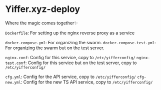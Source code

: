 # Yiffer.xyz-deploy

Where the magic comes together✨

`Dockerfile`: For setting up the nginx reverse proxy as a service

`docker-compose.yml`: For organizing the swarm.
`docker-compose-test.yml`: For organizing the swarm but on the test server.

`nginx.conf`: Config for this service, copy to `/etc/yifferconfig/`
`nginx-test.conf`: Config for this service but on the test server, copy to `/etc/yifferconfig/`

`cfg.yml`: Config for the API service, copy to `/etc/yifferconfig/`
`cfg-new.yml`: Config for the new TS API service, copy to `/etc/yifferconfig/`
